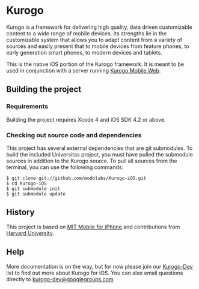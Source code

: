 # Kurogo

Kurogo is a framework for delivering high quality, data driven
customizable content to a wide range of mobile devices. Its strengths
lie in the customizable system that allows you to adapt content from a
variety of sources and easily present that to mobile devices from
feature phones, to early generation smart phones, to modern devices
and tablets.

This is the native iOS portion of the Kurogo framework. It is meant to
be used in conjunction with a server running 
[Kurogo Mobile Web](https://github.com/modolabs/Kurogo-Mobile-Web).

## Building the project

### Requirements

Building the project requires Xcode 4 and iOS SDK 4.2 or above.

### Checking out source code and dependencies

This project has several external dependencies that are git
submodules.  To build the included Universitas project, you must have
pulled the submodule sources in addition to the Kurogo source.  To
pull all sources from the terminal, you can use the following
commands:

    $ git clone git://github.com/modolabs/Kurogo-iOS.git
    $ cd Kurogo-iOS
    $ git submodule init
    $ git submodule update

## History

This project is based on
[MIT Mobile for iPhone](https://github.com/MIT-Mobile/MIT-Mobile-for-iPhone)
and contributions from
[Harvard University](https://github.com/modolabs/Harvard-Mobile-for-iPhone).

## Help

More documentation is on the way, but for now please join our 
[Kurogo-Dev](https://groups.google.com/group/kurogo-dev?pli=1) list to find out
more about Kurogo for iOS. You can also email questions directly to 
kurogo-dev@googlegroups.com
